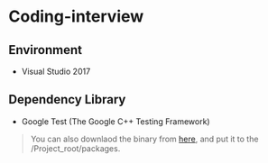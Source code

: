 # Coding-interview

## Environment
- Visual Studio 2017

## Dependency Library
- Google Test (The Google C++ Testing Framework)
> You can also downlaod the binary from [here](https://drive.google.com/file/d/1nFSWCAtn75C5oR3KV8EfdomVH8X1pWbx/view?usp=sharing), and put it to the /Project_root/packages.